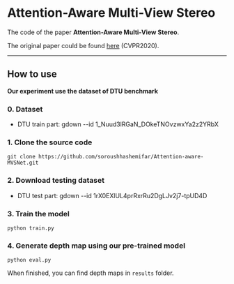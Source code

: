 # Attention-Aware Multi-View Stereo
The code of the paper **Attention-Aware Multi-View Stereo**.

The original paper could be found [here](https://openaccess.thecvf.com/content_CVPR_2020/papers/Luo_Attention-Aware_Multi-View_Stereo_CVPR_2020_paper.pdf) (CVPR2020).

---


## How to use

**Our experiment use the dataset of DTU benchmark**
### 0. Dataset

- DTU train part: gdown --id 1_Nuud3lRGaN_DOkeTNOvzwxYa2z2YRbX

### 1. Clone the source code

`git clone https://github.com/soroushhashemifar/Attention-aware-MVSNet.git`

### 2. Download testing dataset

- DTU test part: gdown --id 1rX0EXlUL4prRxrRu2DgLJv2j7-tpUD4D

### 3. Train the model

`python train.py`

### 4. Generate depth map using our pre-trained model

`python eval.py`

When finished, you can find depth maps in `results` folder.

